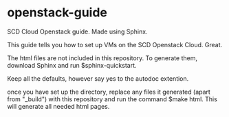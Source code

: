 # openstack-guide
SCD Cloud Openstack guide. Made using Sphinx.

This guide tells you how to set up VMs on the SCD Openstack Cloud. Great.

The html files are not included in this repository. To generate them, download Sphinx  and run $sphinx-quickstart.

Keep all the defaults, however say yes to the autodoc extention.

once you have set up the directory, replace any files it generated (apart from "_build") with this repository and run the command $make html. This will generate all needed html pages. 
